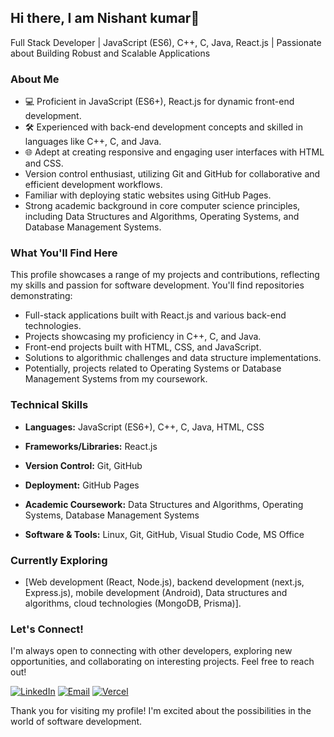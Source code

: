 ## Hi there, I am Nishant kumar👋

Full Stack Developer | JavaScript (ES6), C++, C, Java, React.js | Passionate about Building Robust and Scalable Applications

### About Me

* 💻 Proficient in JavaScript (ES6+), React.js for dynamic front-end development.
* 🛠️ Experienced with back-end development concepts and skilled in languages like C++, C, and Java.
* 🌐 Adept at creating responsive and engaging user interfaces with HTML and CSS.
* Version control enthusiast, utilizing Git and GitHub for collaborative and efficient development workflows.
* Familiar with deploying static websites using GitHub Pages.
* Strong academic background in core computer science principles, including Data Structures and Algorithms, Operating Systems, and Database Management Systems.

### What You'll Find Here

This profile showcases a range of my projects and contributions, reflecting my skills and passion for software development. You'll find repositories demonstrating:

* Full-stack applications built with React.js and various back-end technologies.
* Projects showcasing my proficiency in C++, C, and Java.
* Front-end projects built with HTML, CSS, and JavaScript.
* Solutions to algorithmic challenges and data structure implementations.
* Potentially, projects related to Operating Systems or Database Management Systems from my coursework.

### Technical Skills

* **Languages:** JavaScript (ES6+), C++, C, Java, HTML, CSS

* **Frameworks/Libraries:** React.js

* **Version Control:** Git, GitHub

* **Deployment:** GitHub Pages

* **Academic Coursework:** Data Structures and Algorithms, Operating Systems, Database Management Systems

* **Software & Tools:** Linux, Git, GitHub, Visual Studio Code, MS Office

### Currently Exploring

* [Web development (React, Node.js), backend development (next.js, Express.js), mobile development (Android), Data structures and algorithms, cloud technologies (MongoDB, Prisma)].

### Let's Connect!

I'm always open to connecting with other developers, exploring new opportunities, and collaborating on interesting projects. Feel free to reach out!

[![LinkedIn](https://img.shields.io/badge/-LinkedIn-%230077B5?style=for-the-badge&logo=linkedin&logoColor=white)](https://www.linkedin.com/in/nishant-kumar-800207202/)
[![Email](https://img.shields.io/badge/-Email-%23EA4335?style=for-the-badge&logo=gmail&logoColor=white)](mailto:nishant.kumar6120@gmail.com)
[![Vercel](https://img.shields.io/badge/-Vercel-%23000000?style=for-the-badge&logo=vercel&logoColor=white)](https://vercel.com/nishant-kumars-projects-2cbca915)

Thank you for visiting my profile! I'm excited about the possibilities in the world of software development.
